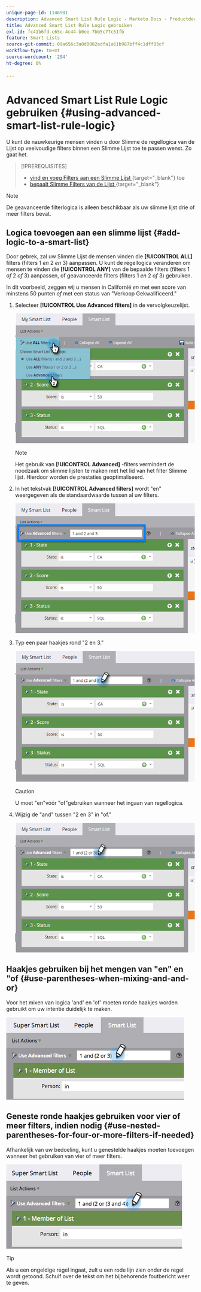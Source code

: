 ```yaml
---
unique-page-id: 1146901
description: Advanced Smart List Rule Logic - Marketo Docs - Productdocumentatie gebruiken
title: Advanced Smart List Rule Logic gebruiken
exl-id: fc41b6fd-c65e-4c44-b0ee-7bb5c77c51fb
feature: Smart Lists
source-git-commit: 09a656c3a0d0002edfa1a61b987bff4c1dff33cf
workflow-type: tm+mt
source-wordcount: '294'
ht-degree: 0%

---
```


# Advanced Smart List Rule Logic gebruiken {#using-advanced-smart-list-rule-logic}

U kunt de nauwkeurige mensen vinden u door Slimme de regellogica van de Lijst op veelvoudige filters binnen een Slimme Lijst toe te passen wenst. Zo gaat het.

>[!PREREQUISITES]
>
>* [ vind en voeg Filters aan een Slimme Lijst ](/help/marketo/product-docs/core-marketo-concepts/smart-lists-and-static-lists/creating-a-smart-list/find-and-add-filters-to-a-smart-list.md){target="_blank"} toe
>* [ bepaalt Slimme Filters van de Lijst ](/help/marketo/product-docs/core-marketo-concepts/smart-lists-and-static-lists/creating-a-smart-list/define-smart-list-filters.md){target="_blank"}

>[!NOTE]
>
>De geavanceerde filterlogica is alleen beschikbaar als uw slimme lijst drie of meer filters bevat.

## Logica toevoegen aan een slimme lijst {#add-logic-to-a-smart-list}

Door gebrek, zal uw Slimme Lijst de mensen vinden die **[!UICONTROL ALL]** filters (filters 1 _en_ 2 _en_ 3) aanpassen. U kunt de regellogica veranderen om mensen te vinden die **[!UICONTROL ANY]** van de bepaalde filters (filters 1 _of_ 2 _of_ 3) aanpassen, of geavanceerde filters (filters 1 _en_ 2 _of_ 3) gebruiken.

In dit voorbeeld, zeggen wij u mensen in Californië _en_ met een score van minstens 50 punten _of_ met een status van &quot;Verkoop Gekwalificeerd.&quot;

1. Selecteer **[!UICONTROL Use Advanced filters]** in de vervolgkeuzelijst.

   ![](assets/using-advanced-smart-list-rule-logic-1.png)

   >[!NOTE]
   >
   >Het gebruik van **[!UICONTROL Advanced]** -filters vermindert de noodzaak om slimme lijsten te maken met het lid van het filter Slimme lijst. Hierdoor worden de prestaties geoptimaliseerd.

1. In het tekstvak **[!UICONTROL Advanced filters]** wordt &quot;en&quot; weergegeven als de standaardwaarde tussen al uw filters.

   ![](assets/using-advanced-smart-list-rule-logic-2.png)

1. Typ een paar haakjes rond &quot;2 en 3.&quot;

   ![](assets/using-advanced-smart-list-rule-logic-3.png)

   >[!CAUTION]
   >
   >U moet &quot;en&quot;vóór &quot;of&quot;gebruiken wanneer het ingaan van regellogica.

1. Wijzig de &quot;and&quot; tussen &quot;2 en 3&quot; in &quot;of.&quot;

   ![](assets/using-advanced-smart-list-rule-logic-4.png)

## Haakjes gebruiken bij het mengen van &quot;en&quot; en &quot;of {#use-parentheses-when-mixing-and-and-or}

Voor het mixen van logica &#39;and&#39; en &#39;of&#39; moeten ronde haakjes worden gebruikt om uw intentie duidelijk te maken.

![](assets/using-advanced-smart-list-rule-logic-5.png)

## Geneste ronde haakjes gebruiken voor vier of meer filters, indien nodig {#use-nested-parentheses-for-four-or-more-filters-if-needed}

Afhankelijk van uw bedoeling, kunt u genestelde haakjes moeten toevoegen wanneer het gebruiken van vier of meer filters.

![](assets/using-advanced-smart-list-rule-logic-6.png)

>[!TIP]
>
>Als u een ongeldige regel ingaat, zult u een rode lijn zien onder de regel wordt getoond. Schuif over de tekst om het bijbehorende foutbericht weer te geven.
